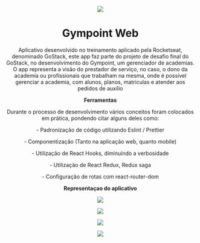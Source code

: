 <p align="center">
  <img src="https://user-images.githubusercontent.com/54908803/71583546-b6295800-2aed-11ea-8235-5c80cc029783.png" />
</p>

<h1 align="center">
  Gympoint Web
</h1>

<p align="center">
  Aplicativo desenvolvido no treinamento aplicado pela Rocketseat, denominado GoStack, este app faz parte do projeto de desafio
  final do GoStack, no desenvolvimento do Gympoint, um gerenciador de academias.
  O app representa a visão do prestador de serviço, no caso, o dono da academia ou profissionais que trabalham na mesma, onde é possível gerenciar a academia, com alunos, planos, matriculas e atender aos pedidos de auxílio
</p>

<p align="center">
  <strong>Ferramentas</strong>
</p>

<p align="center">
  Durante o processo de desenvolvimento vários conceitos foram colocados em prática, pondendo citar alguns deles como:
</p>

<p align="center">- Padronização de código utilizando Eslint / Prettier</p>
<p align="center">- Componentização (Tanto na aplicação web, quanto mobile)</p>
<p align="center">- Utilização de React Hooks, diminuindo a verbosidade</p>
<p align="center">- Utilização de React Redux, Redux saga</p>
<p align="center">- Configuração de rotas com react-router-dom</p>



<p align="center">
  <strong>Representaçao do aplicativo</strong>
</p>

<p align="center">
  <img src="https://user-images.githubusercontent.com/54908803/71585337-f17b5500-2af4-11ea-8c4f-ccf045d838dd.png" />
</p>

<p align="center">
  <img src="https://user-images.githubusercontent.com/54908803/71585357-048e2500-2af5-11ea-99f7-feca4ff7d5ca.png" />
</p>

<p align="center">
  <img src="https://user-images.githubusercontent.com/54908803/71585365-0d7ef680-2af5-11ea-8666-4951cb3e3ef0.png" />
</p>

<p align="center">
  <img src="https://user-images.githubusercontent.com/54908803/71585383-1b347c00-2af5-11ea-8346-aa47bd28decc.png" />
</p>
